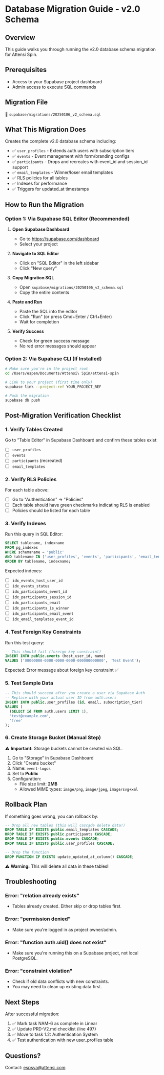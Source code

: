 # Database Migration Guide - v2.0 Schema

## Overview
This guide walks you through running the v2.0 database schema migration for Attensi Spin.

## Prerequisites
- Access to your Supabase project dashboard
- Admin access to execute SQL commands

## Migration File
📄 `supabase/migrations/20250106_v2_schema.sql`

## What This Migration Does
Creates the complete v2.0 database schema including:
- ✅ `user_profiles` - Extends auth.users with subscription tiers
- ✅ `events` - Event management with form/branding configs
- ✅ `participants` - Drops and recreates with event_id and session_id support
- ✅ `email_templates` - Winner/loser email templates
- ✅ RLS policies for all tables
- ✅ Indexes for performance
- ✅ Triggers for updated_at timestamps

## How to Run the Migration

### Option 1: Via Supabase SQL Editor (Recommended)

1. **Open Supabase Dashboard**
   - Go to https://supabase.com/dashboard
   - Select your project

2. **Navigate to SQL Editor**
   - Click on "SQL Editor" in the left sidebar
   - Click "New query"

3. **Copy Migration SQL**
   - Open `supabase/migrations/20250106_v2_schema.sql`
   - Copy the entire contents

4. **Paste and Run**
   - Paste the SQL into the editor
   - Click "Run" (or press Cmd+Enter / Ctrl+Enter)
   - Wait for completion

5. **Verify Success**
   - Check for green success message
   - No red error messages should appear

### Option 2: Via Supabase CLI (If Installed)

```bash
# Make sure you're in the project root
cd /Users/espen/Documents/Attensi\ Spin/attensi-spin

# Link to your project (first time only)
supabase link --project-ref YOUR_PROJECT_REF

# Push the migration
supabase db push
```

## Post-Migration Verification Checklist

### 1. Verify Tables Created
Go to "Table Editor" in Supabase Dashboard and confirm these tables exist:
- [ ] `user_profiles`
- [ ] `events`
- [ ] `participants` (recreated)
- [ ] `email_templates`

### 2. Verify RLS Policies
For each table above:
- [ ] Go to "Authentication" → "Policies"
- [ ] Each table should have green checkmarks indicating RLS is enabled
- [ ] Policies should be listed for each table

### 3. Verify Indexes
Run this query in SQL Editor:
```sql
SELECT tablename, indexname
FROM pg_indexes
WHERE schemaname = 'public'
AND tablename IN ('user_profiles', 'events', 'participants', 'email_templates')
ORDER BY tablename, indexname;
```
Expected indexes:
- [ ] `idx_events_host_user_id`
- [ ] `idx_events_status`
- [ ] `idx_participants_event_id`
- [ ] `idx_participants_session_id`
- [ ] `idx_participants_email`
- [ ] `idx_participants_is_winner`
- [ ] `idx_participants_email_event`
- [ ] `idx_email_templates_event_id`

### 4. Test Foreign Key Constraints
Run this test query:
```sql
-- This should fail (foreign key constraint)
INSERT INTO public.events (host_user_id, name)
VALUES ('00000000-0000-0000-0000-000000000000', 'Test Event');
```
Expected: Error message about foreign key constraint ✅

### 5. Test Sample Data
```sql
-- This should succeed after you create a user via Supabase Auth
-- Replace with your actual user ID from auth.users
INSERT INTO public.user_profiles (id, email, subscription_tier)
VALUES (
  (SELECT id FROM auth.users LIMIT 1),
  'test@example.com',
  'free'
);
```

### 6. Create Storage Bucket (Manual Step)
⚠️ **Important:** Storage buckets cannot be created via SQL.

1. Go to "Storage" in Supabase Dashboard
2. Click "Create bucket"
3. Name: `event-logos`
4. Set to **Public**
5. Configuration:
   - File size limit: **2MB**
   - Allowed MIME types: `image/png`, `image/jpeg`, `image/svg+xml`

## Rollback Plan
If something goes wrong, you can rollback by:

```sql
-- Drop all new tables (this will cascade delete data!)
DROP TABLE IF EXISTS public.email_templates CASCADE;
DROP TABLE IF EXISTS public.participants CASCADE;
DROP TABLE IF EXISTS public.events CASCADE;
DROP TABLE IF EXISTS public.user_profiles CASCADE;

-- Drop the function
DROP FUNCTION IF EXISTS update_updated_at_column() CASCADE;
```

⚠️ **Warning:** This will delete all data in these tables!

## Troubleshooting

### Error: "relation already exists"
- Tables already created. Either skip or drop tables first.

### Error: "permission denied"
- Make sure you're logged in as project owner/admin.

### Error: "function auth.uid() does not exist"
- Make sure you're running this on a Supabase project, not local PostgreSQL.

### Error: "constraint violation"
- Check if old data conflicts with new constraints.
- You may need to clean up existing data first.

## Next Steps
After successful migration:
1. ✅ Mark task NAM-6 as complete in Linear
2. ✅ Update PRD-V2.md checklist (line 497)
3. ✅ Move to task 1.2: Authentication System
4. ✅ Test authentication with new user_profiles table

## Questions?
Contact: espsva@attensi.com
